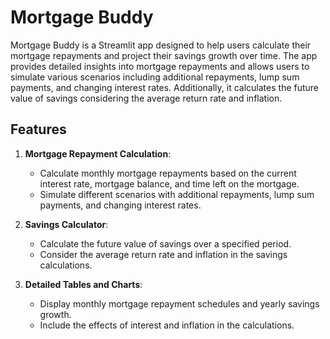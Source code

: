 # Mortgage Buddy

Mortgage Buddy is a Streamlit app designed to help users calculate their mortgage repayments and project their savings growth over time. The app provides detailed insights into mortgage repayments and allows users to simulate various scenarios including additional repayments, lump sum payments, and changing interest rates. Additionally, it calculates the future value of savings considering the average return rate and inflation.

## Features

1. **Mortgage Repayment Calculation**:
   - Calculate monthly mortgage repayments based on the current interest rate, mortgage balance, and time left on the mortgage.
   - Simulate different scenarios with additional repayments, lump sum payments, and changing interest rates.

2. **Savings Calculator**:
   - Calculate the future value of savings over a specified period.
   - Consider the average return rate and inflation in the savings calculations.

3. **Detailed Tables and Charts**:
   - Display monthly mortgage repayment schedules and yearly savings growth.
   - Include the effects of interest and inflation in the calculations.